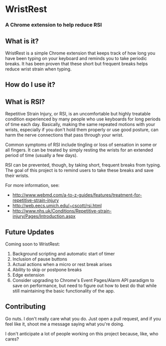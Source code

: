 # WristRest
### A Chrome extension to help reduce RSI

## What is it?
WristRest is a simple Chrome extension that keeps track of how long you have been typing on your keyboard and reminds you to 
take periodic breaks. It has been proven that these short but frequent breaks helps reduce wrist strain when typing. 

## How do I use it?
<Section coming soon as extension functionality and UI is finalized>

## What is RSI?
Repetitive Strain Injury, or RSI, is an uncomfortable but highly treatable condition experienced by many people who use keyboards for 
long periods of time each day. Basically, making the same repeated motions with your wrists, especially if you don't hold them properly or 
use good posture, can harm the nerve connections that pass through your wrist. 

Common symptoms of RSI include tingling or loss of sensation in some or all fingers. It can be treated by simply resting the wrists for an 
extended period of time (usually a few days). 

RSI can be prevented, though, by taking short, frequent breaks from typing. The goal of this project is to remind users to take these breaks
and save their wrists. 

For more information, see:
* <http://www.webmd.com/a-to-z-guides/features/treatment-for-repetitive-strain-injury>
* <http://web.eecs.umich.edu/~cscott/rsi.html>
* <http://www.nhs.uk/Conditions/Repetitive-strain-injury/Pages/Introduction.aspx>

## Future Updates
Coming soon to WristRest:

1. Background scripting and automatic start of timer
1. Inclusion of pause buttons
1. Actual actions when a micro or rest break arises
1. Ability to skip or postpone breaks
1. Edge extension
1. Consider upgrading to Chrome's Event Pages/Alarm API paradigm to save on performance, but need to figure out how to best do that while 
   still maintaining the basic functionality of the app.

## Contributing
Go nuts. I don't really care what you do. Just open a pull request, and if you feel like it, shoot me a message saying what you're doing. 

I don't anticipate a lot of people working on this project because, like, who cares?